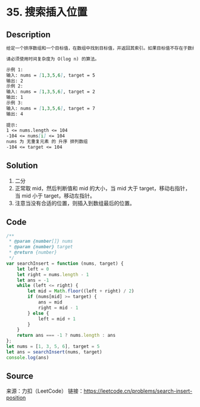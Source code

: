 # 35. 搜索插入位置

## Description

```Markdown
给定一个排序数组和一个目标值，在数组中找到目标值，并返回其索引。如果目标值不存在于数组中，返回它将会被按顺序插入的位置。

请必须使用时间复杂度为 O(log n) 的算法。

示例 1:
输入: nums = [1,3,5,6], target = 5
输出: 2
示例 2:
输入: nums = [1,3,5,6], target = 2
输出: 1
示例 3:
输入: nums = [1,3,5,6], target = 7
输出: 4
 
提示:
1 <= nums.length <= 104
-104 <= nums[i] <= 104
nums 为 无重复元素 的 升序 排列数组
-104 <= target <= 104
```

## Solution

1. 二分
2. 正常取 mid，然后判断值和 mid 的大小，当 mid 大于 target，移动右指针，当 mid 小于 target，移动左指针。
3. 注意当没有合适的位置，则插入到数组最后的位置。

## Code

```JavaScript
/**
 * @param {number[]} nums
 * @param {number} target
 * @return {number}
 */
var searchInsert = function (nums, target) {
    let left = 0
    let right = nums.length - 1
    let ans = -1
    while (left <= right) {
        let mid = Math.floor((left + right) / 2)
        if (nums[mid] >= target) {
            ans = mid
            right = mid - 1
        } else {
            left = mid + 1
        }
    }
    return ans === -1 ? nums.length : ans
};
let nums = [1, 3, 5, 6], target = 5
let ans = searchInsert(nums, target)
console.log(ans)
```

## Source

来源：力扣（LeetCode）
链接：https://leetcode.cn/problems/search-insert-position
